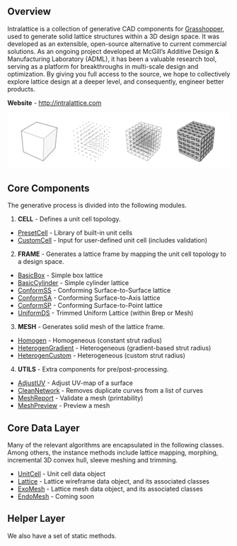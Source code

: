 ## Overview

Intralattice is a collection of generative CAD components for [Grasshopper](http://www.grasshopper3d.com/), used to generate solid lattice structures within a 3D design space. It was developed as an extensible, open-source alternative to current commercial solutions. As an ongoing project developed at McGill’s Additive Design & Manufacturing Laboratory (ADML), it has been a valuable research tool, serving as a platform for breakthroughs in multi-scale design and optimization. By giving you full access to the source, we hope to collectively explore lattice design at a deeper level, and consequently, engineer better products.

**Website** - http://intralattice.com

![alt tag](./docs/preview.png)

## Core Components

The generative process is divided into the following modules.

1. **CELL** - Defines a unit cell topology.
  * [PresetCell](./src/IntraLattice/CORE/Components/Cell/PresetCellComponent.cs) - Library of built-in unit cells
  * [CustomCell](./src/IntraLattice/CORE/Components/Cell/CustomCellComponent.cs) - Input for user-defined unit cell (includes validation)

2. **FRAME** - Generates a lattice frame by mapping the unit cell topology to a design space.
  * [BasicBox](./src/IntraLattice/CORE/Components/Frame/BasicBoxComponent.cs) - Simple box lattice
  * [BasicCylinder](./src/IntraLattice/CORE/Components/Frame/BasicCylinderComponent.cs) - Simple cylinder lattice
  * [ConformSS](./src/IntraLattice/CORE/Components/Frame/ConformSSComponent.cs) - Conforming Surface-to-Surface lattice
  * [ConformSA](./src/IntraLattice/CORE/Components/Frame/ConformSAComponent.cs) - Conforming Surface-to-Axis lattice
  * [ConformSP](./src/IntraLattice/CORE/Components/Frame/ConformSPComponent.cs) - Conforming Surface-to-Point lattice
  * [UniformDS](./src/IntraLattice/CORE/Components/Frame/UniformDSComponent.cs) - Trimmed Uniform Lattice (within Brep or Mesh)

3. **MESH** - Generates solid mesh of the lattice frame.
  * [Homogen](./src/IntraLattice/CORE/Components/Mesh/HomogenComponent.cs) - Homogeneous (constant strut radius)
  * [HeterogenGradient](./src/IntraLattice/CORE/Components/Mesh/HeterogenGradientComponent.cs) - Heterogeneous (gradient-based strut radius)
  * [HeterogenCustom](./src/IntraLattice/CORE/Components/Mesh/HeterogenCustomComponent.cs) - Heterogeneous (custom strut radius)

4. **UTILS** - Extra components for pre/post-processing.
  * [AdjustUV](./src/IntraLattice/CORE/Components/Utility/AdjustUVComponent.cs) - Adjust UV-map of a surface
  * [CleanNetwork](./src/IntraLattice/CORE/Components/Utility/CleanNetworkComponent.cs) - Removes duplicate curves from a list of curves
  * [MeshReport](./src/IntraLattice/CORE/Components/Utility/MeshReportComponent.cs) - Validate a mesh (printability)
  * [MeshPreview](./src/IntraLattice/CORE/Components/Utility/MeshReportComponent.cs) - Preview a mesh

## Core Data Layer
Many of the relevant algorithms are encapsulated in the following classes. Among others, the instance methods include lattice mapping, morphing, incremental 3D convex hull, sleeve meshing and trimming.

  * [UnitCell](./src/IntraLattice/CORE/Data/UnitCell.cs) - Unit cell data object
  * [Lattice](./src/IntraLattice/CORE/Data/Lattice.cs) - Lattice wireframe data object, and its associated classes
  * [ExoMesh](./src/IntraLattice/CORE/Data/ExoMesh.cs) - Lattice mesh data object, and its associated classes
  * [EndoMesh](./src/IntraLattice/CORE/Data/EndoMesh.cs) - Coming soon

## Helper Layer
We also have a set of static methods.
